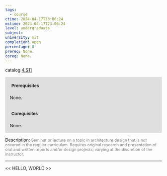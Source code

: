 ```yaml
---
tags:
  - course
ctime: 2024-04-17T23:06:24
mstime: 2024-04-17T23:06:24
level: undergraduate
subject: 
university: mit
completion: open
percentage: 0
prereq: None.
coreq: None.
---
```


catalog [4.S11](http://student.mit.edu/catalog/m4a.html#4.S11)

<span style="display: block; padding: 15px; background-color: rgb(100, 100, 100, 0.2);"><font id="m_prereq3055_0" style="display: block; font-family: Arial, sans-serif; font-weight: bold; padding: 5px">Prerequisites</font><br><span id="prereq3055_0">None.</span></span>
<span style="display: block; padding: 15px; background-color: rgb(100, 100, 100, 0.2);"><font id="m_coreq3055_0" style="display: block; font-family: Arial, sans-serif; font-weight: bold; padding: 5px">Corequisites</font><br><span id="coreq3055_0">None.</span></span>

<font style="">Description:</font>
<font style="color: grey; font-size: 0.8rem;">Seminar or lecture on a topic in architecture design that is not covered in the regular curriculum. Requires original research and presentation of oral and written reports and/or design projects, varying at the discretion of the instructor.</font>



---

<< HELLO, WORLD >>
